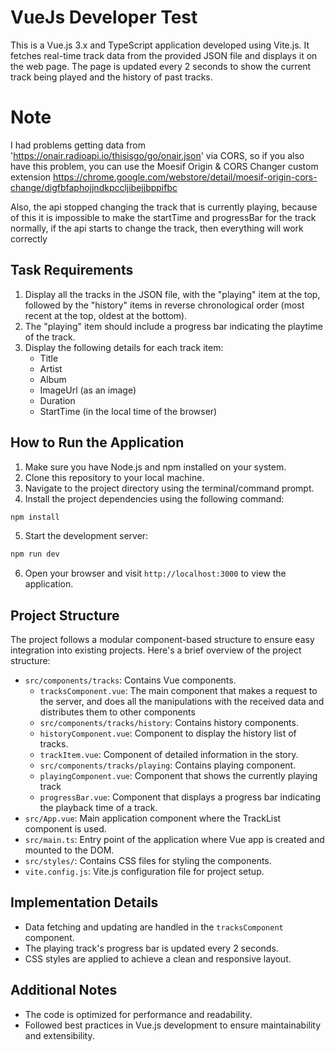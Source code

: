 # VueJs Developer Test

This is a Vue.js 3.x and TypeScript application developed using Vite.js. It fetches real-time track data from the provided JSON file and displays it on the web page. The page is updated every 2 seconds to show the current track being played and the history of past tracks.

# Note
I had problems getting data from 'https://onair.radioapi.io/thisisgo/go/onair.json' via CORS, so if you also have this problem, you can use the Moesif Origin & CORS Changer custom extension
https://chrome.google.com/webstore/detail/moesif-origin-cors-change/digfbfaphojjndkpccljibejjbppifbc


Also, the api stopped changing the track that is currently playing, because of this it is impossible to make the startTime and progressBar for the track normally, if the api starts to change the track, then everything will work correctly


## Task Requirements

1. Display all the tracks in the JSON file, with the "playing" item at the top, followed by the "history" items in reverse chronological order (most recent at the top, oldest at the bottom).
2. The "playing" item should include a progress bar indicating the playtime of the track.
3. Display the following details for each track item:
   - Title
   - Artist
   - Album
   - ImageUrl (as an image)
   - Duration
   - StartTime (in the local time of the browser)

## How to Run the Application

1. Make sure you have Node.js and npm installed on your system.
2. Clone this repository to your local machine.
3. Navigate to the project directory using the terminal/command prompt.
4. Install the project dependencies using the following command:

```bash
npm install
```

5. Start the development server:

```bash
npm run dev
```

6. Open your browser and visit `http://localhost:3000` to view the application.

## Project Structure

The project follows a modular component-based structure to ensure easy integration into existing projects. Here's a brief overview of the project structure:

- `src/components/tracks`: Contains Vue components.
  - `tracksComponent.vue`: The main component that makes a request to the server, and does all the manipulations with the received data and distributes them to other components
  - `src/components/tracks/history`: Contains history components.
   - `historyComponent.vue`: Component to display the history list of  tracks.
   - `trackItem.vue`: Сomponent of detailed information in the story.
  - `src/components/tracks/playing`: Contains playing component.
   - `playingComponent.vue`: Component that shows the currently playing track 
   - `progressBar.vue`: Сomponent that displays a progress bar indicating the playback time of a track.
- `src/App.vue`: Main application component where the TrackList component is used.
- `src/main.ts`: Entry point of the application where Vue app is created and mounted to the DOM.
- `src/styles/`: Contains CSS files for styling the components.
- `vite.config.js`: Vite.js configuration file for project setup.

## Implementation Details

- Data fetching and updating are handled in the `tracksComponent` component.
- The playing track's progress bar is updated every 2 seconds.
- CSS styles are applied to achieve a clean and responsive layout.

## Additional Notes

- The code is optimized for performance and readability.
- Followed best practices in Vue.js development to ensure maintainability and extensibility.
